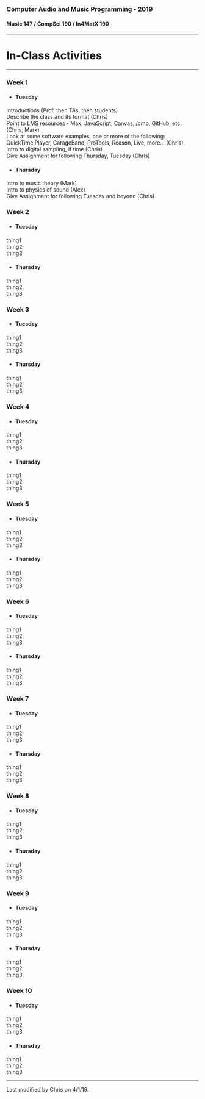 ### Computer Audio and Music Programming - 2019
#### Music 147 / CompSci 190 / In4MatX 190
---
# In-Class Activities
---

### Week 1
+ #### Tuesday
Introductions (Prof, then TAs, then students) <br/>
Describe the class and its format (Chris)  <br/>
Point to LMS resources - Max, JavaScript, Canvas, /cmp, GitHub, etc. (Chris, Mark) <br/>
Look at some software examples, one or more of the following: <br/>
QuickTime Player, GarageBand, ProTools, Reason, Live, more... (Chris) <br/>
Intro to digital sampling, if time (Chris) <br/>
Give Assignment for following Thursday, Tuesday (Chris) <br/>
+ #### Thursday
Intro to music theory (Mark) <br/>
Intro to physics of sound (Alex) <br/>
Give Assignment for following Tuesday and beyond (Chris)

### Week 2
+ #### Tuesday
thing1  <br/>
thing2  <br/>
thing3
+ #### Thursday
thing1  <br/>
thing2  <br/>
thing3

### Week 3
+ #### Tuesday
thing1  <br/>
thing2  <br/>
thing3
+ #### Thursday
thing1  <br/>
thing2  <br/>
thing3

### Week 4
+ #### Tuesday
thing1  <br/>
thing2  <br/>
thing3
+ #### Thursday
thing1  <br/>
thing2  <br/>
thing3

### Week 5
+ #### Tuesday
thing1  <br/>
thing2  <br/>
thing3
+ #### Thursday
thing1  <br/>
thing2  <br/>
thing3

### Week 6
+ #### Tuesday
thing1  <br/>
thing2  <br/>
thing3
+ #### Thursday
thing1  <br/>
thing2  <br/>
thing3

### Week 7
+ #### Tuesday
thing1  <br/>
thing2  <br/>
thing3
+ #### Thursday
thing1  <br/>
thing2  <br/>
thing3

### Week 8
+ #### Tuesday
thing1  <br/>
thing2  <br/>
thing3
+ #### Thursday
thing1  <br/>
thing2  <br/>
thing3

### Week 9
+ #### Tuesday
thing1  <br/>
thing2  <br/>
thing3
+ #### Thursday
thing1  <br/>
thing2  <br/>
thing3

### Week 10
+ #### Tuesday
thing1  <br/>
thing2  <br/>
thing3
+ #### Thursday
thing1  <br/>
thing2  <br/>
thing3

---

Last modified by Chris on 4/1/19.

